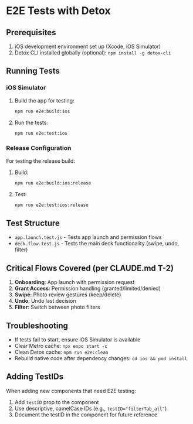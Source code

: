 # E2E Tests with Detox

## Prerequisites

1. iOS development environment set up (Xcode, iOS Simulator)
2. Detox CLI installed globally (optional): `npm install -g detox-cli`

## Running Tests

### iOS Simulator

1. Build the app for testing:
   ```bash
   npm run e2e:build:ios
   ```

2. Run the tests:
   ```bash
   npm run e2e:test:ios
   ```

### Release Configuration

For testing the release build:

1. Build:
   ```bash
   npm run e2e:build:ios:release
   ```

2. Test:
   ```bash
   npm run e2e:test:ios:release
   ```

## Test Structure

- `app.launch.test.js` - Tests app launch and permission flows
- `deck.flow.test.js` - Tests the main deck functionality (swipe, undo, filter)

## Critical Flows Covered (per CLAUDE.md T-2)

1. **Onboarding**: App launch with permission request
2. **Grant Access**: Permission handling (granted/limited/denied)
3. **Swipe**: Photo review gestures (keep/delete)
4. **Undo**: Undo last decision
5. **Filter**: Switch between photo filters

## Troubleshooting

- If tests fail to start, ensure iOS Simulator is available
- Clear Metro cache: `npx expo start -c`
- Clean Detox cache: `npm run e2e:clean`
- Rebuild native code after dependency changes: `cd ios && pod install`

## Adding TestIDs

When adding new components that need E2E testing:

1. Add `testID` prop to the component
2. Use descriptive, camelCase IDs (e.g., `testID="filterTab_all"`)
3. Document the testID in the component for future reference